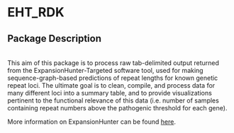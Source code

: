 
# EHT_RDK
## Package Description
<br>
This aim of this package is to process raw tab-delimited output returned from the ExpansionHunter-Targeted 
software tool, used for making sequence-graph-based predictions of repeat lengths for known genetic repeat loci. 
The ultimate goal is to clean, compile, and process data for many different loci into a summary table, and to 
provide visualizations pertinent to the functional relevance of this data (i.e. number of samples containing 
repeat numbers above the pathogenic threshold for each gene).  

More information on ExpansionHunter can be found [here](https://academic.oup.com/bioinformatics/article/35/22/4754/5499079). 
